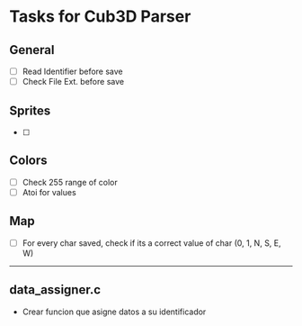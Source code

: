 # Tasks for Cub3D Parser

## General

- [ ] Read Identifier before save
- [ ] Check File Ext. before save

## Sprites

- [ ] 

## Colors

- [ ] Check 255 range of color
- [ ] Atoi for values

## Map

- [ ] For every char saved, check if its a correct value of char (0, 1, N, S, E, W)


----------------------------------------------

## data_assigner.c
- Crear funcion que asigne datos a su identificador
